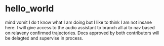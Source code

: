 # hello_world
mind vomit
I do t know what I am doing but I like to think I am not insane here. I will give access to the audio assistant to branch all ai to nav based on relaveny confirmed trajectories. Docs approved by both contributors will be delagted and supervise in process.
